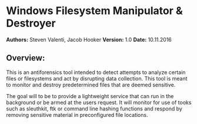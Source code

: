 Windows Filesystem Manipulator & Destroyer
==========================================


**Authors:** Steven Valenti, Jacob Hooker
**Version:** 1.0
**Date:**    10.11.2016


Overview:
---------

This is an antiforensics tool intended to detect attempts to analyze certain files or filesystems
and act by disrupting data collection. This tool is meant to monitor and destroy predetermined
files that are deemed sensitive.

The goal will to be to provide a lightweight service that can run in the background or be armed
at the users request. It will monitor for use of tooks such as sleuthkit, ftk or command line
hashing functions and respond by removing sensitive material in preconfigured file locations.
